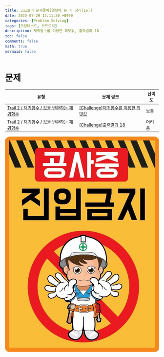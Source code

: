 ```yaml
---
title: 코드트리 문제풀이[옛날에 푼 거 정리(16)]
date: 2025-07-29 12:11:50 +0900
categories: [Problem Solving]
tags: [코딩테스트, 코드트리]
description: 재귀함수를 이용한 최댓값, 출력결과 18
toc: false
comments: false
math: true
mermaid: false
---
```


# 문제

| 유형 | 문제 링크 | 난이도 |
| --- | --- | --- |
| [Trail 2 / 재귀함수 / 값을 반환하는 재귀함수](https://www.codetree.ai/trail-info/novice-mid/) | [[Challenge]재귀함수를 이용한 최댓값](https://www.codetree.ai/trails/complete/curated-cards/challenge-maximum-value-with-recursive-function/) | 보통 |
| [Trail 2 / 재귀함수 / 값을 반환하는 재귀함수](https://www.codetree.ai/trail-info/novice-mid/) | [[Challenge]출력결과 18](https://www.codetree.ai/trails/complete/curated-cards/challenge-reading-k201540/) | 어려움 |


![공사중](/assets/post_assets/공사중.jpg)